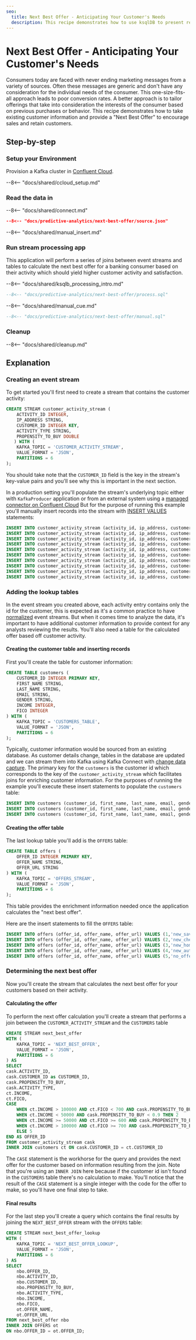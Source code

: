 ```yaml
---
seo:
  title: Next Best Offer - Anticipating Your Customer's Needs 
  description: This recipe demonstrates how to use ksqlDB to present relevant offers to your customers from a banking perspective.
---
```


# Next Best Offer - Anticipating Your Customer's Needs

Consumers today are faced with never ending marketing messages from a variety of sources.  Often these messages are generic and don't have any consideration for the individual needs of the consumer.  This one-size-fits-all approach leads to poor conversion rates.  A better approach is to tailor offerings that take into consideration the interests of the consumer based on previous purchases or behavior.   This recipe demonstrates how to take existing customer information and provide a "Next Best Offer" to encourage sales and retain customers.

## Step-by-step

### Setup your Environment

Provision a Kafka cluster in [Confluent Cloud](https://www.confluent.io/confluent-cloud/tryfree/?utm_source=github&utm_medium=ksqldb_recipes&utm_campaign=next_best_effort).


--8<-- "docs/shared/ccloud_setup.md"

### Read the data in

--8<-- "docs/shared/connect.md"

```json
--8<-- "docs/predictive-analytics/next-best-offer/source.json"
```

--8<-- "docs/shared/manual_insert.md"

### Run stream processing app

This application will perform a series of joins between event streams and tables to calculate the next best offer for a banking consumer based on their activity which should yield higher customer activity and satisfaction.

--8<-- "docs/shared/ksqlb_processing_intro.md"

```sql
--8<-- "docs/predictive-analytics/next-best-offer/process.sql"
```

--8<-- "docs/shared/manual_cue.md"

```sql
--8<-- "docs/predictive-analytics/next-best-offer/manual.sql"
```


### Cleanup

--8<-- "docs/shared/cleanup.md"

## Explanation

### Creating an event stream

To get started you'll first need to create a stream that contains the customer activity:

```sql
CREATE STREAM customer_activity_stream (
    ACTIVITY_ID INTEGER,
    IP_ADDRESS STRING,
    CUSTOMER_ID INTEGER KEY,
    ACTIVITY_TYPE STRING,
    PROPENSITY_TO_BUY DOUBLE
   ) WITH (
    KAFKA_TOPIC = 'CUSTOMER_ACTIVITY_STREAM',
    VALUE_FORMAT = 'JSON',
    PARTITIONS = 6
);
```

You should take note that the `CUSTOMER_ID` field is the key in the stream's key-value pairs and you'll see why this is important in the next section.

In a production setting you'll populate the stream's underlying topic either with `KafkaProducer` application or from an external system using a [managed connector on Confluent Cloud](https://docs.confluent.io/cloud/current/connectors/index.html) But for the purpose of running this example you'll manually insert records into the stream with [INSERT VALUES](https://docs.ksqldb.io/en/latest/developer-guide/ksqldb-reference/insert-values/#insert-values) statements:

```sql
INSERT INTO customer_activity_stream (activity_id, ip_address, customer_id, activity_type, propensity_to_buy) VALUES (1,'121.219.110.170',1,'branch_visit',0.4);
INSERT INTO customer_activity_stream (activity_id, ip_address, customer_id, activity_type, propensity_to_buy) VALUES (2,'210.232.55.188',2,'deposit',0.56);
INSERT INTO customer_activity_stream (activity_id, ip_address, customer_id, activity_type, propensity_to_buy) VALUES (3,'84.197.123.173',3,'web_open',0.33);
INSERT INTO customer_activity_stream (activity_id, ip_address, customer_id, activity_type, propensity_to_buy) VALUES (4,'70.149.233.32',1,'deposit',0.41);
INSERT INTO customer_activity_stream (activity_id, ip_address, customer_id, activity_type, propensity_to_buy) VALUES (5,'221.234.209.67',2,'deposit',0.44);
INSERT INTO customer_activity_stream (activity_id, ip_address, customer_id, activity_type, propensity_to_buy) VALUES (6,'102.187.28.148',3,'web_open',0.33);
INSERT INTO customer_activity_stream (activity_id, ip_address, customer_id, activity_type, propensity_to_buy) VALUES (7,'135.37.250.250',1,'mobile_open',0.97);
INSERT INTO customer_activity_stream (activity_id, ip_address, customer_id, activity_type, propensity_to_buy) VALUES (8,'122.157.243.25',2,'deposit',0.83);
INSERT INTO customer_activity_stream (activity_id, ip_address, customer_id, activity_type, propensity_to_buy) VALUES (9,'114.215.212.181',3,'deposit',0.86);
INSERT INTO customer_activity_stream (activity_id, ip_address, customer_id, activity_type, propensity_to_buy) VALUES (10,'248.248.0.78',1,'new_account',0.14);
```

### Adding the lookup tables

In the event stream you created above, each activity entry contains only the id for the customer, this is expected as it's a common practice to have [normalized](https://en.wikipedia.org/wiki/Database_normalization) event streams.  But when it comes time to analyze the data, it's important to have additional customer information to provide context for any analysts reviewing the results. You'll also need a table for the calculated offer based off customer activity.

#### Creating the customer table and inserting records

First you'll create the table for customer information:

```sql
CREATE TABLE customers (
    CUSTOMER_ID INTEGER PRIMARY KEY,
    FIRST_NAME STRING,
    LAST_NAME STRING,
    EMAIL STRING,
    GENDER STRING,
    INCOME INTEGER,
    FICO INTEGER
) WITH (
    KAFKA_TOPIC = 'CUSTOMERS_TABLE',
    VALUE_FORMAT = 'JSON',
    PARTITIONS = 6
);
```

Typically, customer information would be sourced from an existing database. As customer details change, tables in the database are updated and we can stream them into Kafka using Kafka Connect with [change data capture](https://www.confluent.io/blog/cdc-and-streaming-analytics-using-debezium-kafka/).  The primary key for the `customers` is the customer id which corresponds to the key of the `customer_activity_stream` which facilitates joins for enriching customer information.  For the purposes of running the example you'll execute these insert statements to populate the `customers` table:

```sql
INSERT INTO customers (customer_id, first_name, last_name, email, gender, income, fico) VALUES  (1,'Waylen','Tubble','wtubble0@hc360.com','Male',403646, 465);
INSERT INTO customers (customer_id, first_name, last_name, email, gender, income, fico) VALUES  (2,'Joell','Wilshin','jwilshin1@yellowpages.com','Female',109825, 624);
INSERT INTO customers (customer_id, first_name, last_name, email, gender, income, fico) VALUES  (3,'Ilaire','Latus','ilatus2@baidu.com','Male',407964, 683);
```

#### Creating the offer table

The last lookup table you'll add is the `OFFERS` table:

```sql
CREATE TABLE offers (
    OFFER_ID INTEGER PRIMARY KEY,
    OFFER_NAME STRING,
    OFFER_URL STRING
) WITH (
    KAFKA_TOPIC = 'OFFERS_STREAM',
    VALUE_FORMAT = 'JSON',
    PARTITIONS = 6
);
```

This table provides the enrichment information needed once the application calculates the "next best offer".

Here are the insert statements to fill the `OFFERS` table:

```sql
INSERT INTO offers (offer_id, offer_name, offer_url) VALUES (1,'new_savings','http://google.com.br/magnis/dis/parturient.json');
INSERT INTO offers (offer_id, offer_name, offer_url) VALUES (2,'new_checking','https://earthlink.net/in/ante.js');
INSERT INTO offers (offer_id, offer_name, offer_url) VALUES (3,'new_home_loan','https://webs.com/in/ante.jpg');
INSERT INTO offers (offer_id, offer_name, offer_url) VALUES (4,'new_auto_loan','http://squidoo.com/venenatis/non/sodales/sed/tincidunt/eu.js');
INSERT INTO offers (offer_id, offer_name, offer_url) VALUES (5,'no_offer','https://ezinearticles.com/ipsum/primis/in/faucibus/orci/luctus.html');
```

### Determining the next best offer

Now you'll create the stream that calculates the next best offer for your customers based on their activity. 

#### Calculating the offer

To perform the next offer calculation you'll create a stream that performs a join between the `CUSTOMER_ACTIVITY_STREAM` and the `CUSTOMERS` table

```sql
CREATE STREAM next_best_offer
WITH (
    KAFKA_TOPIC = 'NEXT_BEST_OFFER',
    VALUE_FORMAT = 'JSON',
    PARTITIONS = 6
) AS
SELECT 
cask.ACTIVITY_ID,
cask.CUSTOMER_ID as CUSTOMER_ID,
cask.PROPENSITY_TO_BUY,
cask.ACTIVITY_TYPE,
ct.INCOME,
ct.FICO,
CASE  
    WHEN ct.INCOME > 100000 AND ct.FICO < 700 AND cask.PROPENSITY_TO_BUY < 0.9 THEN 1
    WHEN ct.INCOME < 50000 AND cask.PROPENSITY_TO_BUY < 0.9 THEN 2
    WHEN ct.INCOME >= 50000 AND ct.FICO >= 600 AND cask.PROPENSITY_TO_BUY < 0.9 THEN 3
    WHEN ct.INCOME > 100000 AND ct.FICO >= 700 AND cask.PROPENSITY_TO_BUY < 0.9 THEN 4
    ELSE 5
END AS OFFER_ID 
FROM customer_activity_stream cask
INNER JOIN customers ct ON cask.CUSTOMER_ID = ct.CUSTOMER_ID
```
The `CASE` statement is the workhorse for the query and provides the next offer for the customer based on information resulting from the join.  Note that you're using an `INNER JOIN` here because if the customer id isn't found in the `CUSTOMERS` table there's no calculation to make.  You'll notice that the result of the `CASE` statement is a single integer with the code for the offer to make, so you'll have one final step to take.

#### Final results

For the last step you'll create a query which contains the final results by joining the `NEXT_BEST_OFFER` stream with the `OFFERS` table:

```sql
CREATE STREAM next_best_offer_lookup
WITH (
    KAFKA_TOPIC = 'NEXT_BEST_OFFER_LOOKUP',
    VALUE_FORMAT = 'JSON',
    PARTITIONS = 6
) AS
SELECT
    nbo.OFFER_ID,
    nbo.ACTIVITY_ID,
    nbo.CUSTOMER_ID,
    nbo.PROPENSITY_TO_BUY,
    nbo.ACTIVITY_TYPE,
    nbo.INCOME,
    nbo.FICO,
    ot.OFFER_NAME,
    ot.OFFER_URL
FROM next_best_offer nbo
INNER JOIN OFFERS ot
ON nbo.OFFER_ID = ot.OFFER_ID;
```







